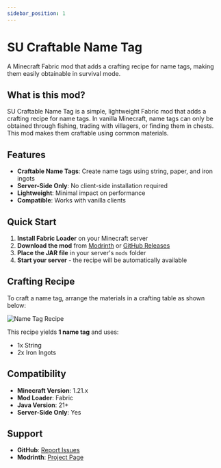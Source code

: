 ```yaml
---
sidebar_position: 1
---
```


# SU Craftable Name Tag

A Minecraft Fabric mod that adds a crafting recipe for name tags, making them easily obtainable in survival mode.

## What is this mod?

SU Craftable Name Tag is a simple, lightweight Fabric mod that adds a crafting recipe for name tags. In vanilla Minecraft, name tags can only be obtained through fishing, trading with villagers, or finding them in chests. This mod makes them craftable using common materials.

## Features

- **Craftable Name Tags**: Create name tags using string, paper, and iron ingots
- **Server-Side Only**: No client-side installation required
- **Lightweight**: Minimal impact on performance
- **Compatible**: Works with vanilla clients

## Quick Start

1. **Install Fabric Loader** on your Minecraft server
2. **Download the mod** from [Modrinth](https://modrinth.com/mod/su-craftable-name-tag) or [GitHub Releases](https://github.com/survivorsunited/mods-su-craftable-name-tag/releases)
3. **Place the JAR file** in your server's `mods` folder
4. **Start your server** - the recipe will be automatically available

## Crafting Recipe

To craft a name tag, arrange the materials in a crafting table as shown below:

![Name Tag Recipe](/img/recipe.png)

This recipe yields **1 name tag** and uses:
- 1x String
- 2x Iron Ingots

## Compatibility

- **Minecraft Version**: 1.21.x
- **Mod Loader**: Fabric
- **Java Version**: 21+
- **Server-Side Only**: Yes

## Support

- **GitHub**: [Report Issues](https://github.com/survivorsunited/mods-su-craftable-name-tag/issues)
- **Modrinth**: [Project Page](https://modrinth.com/mod/su-craftable-name-tag)
